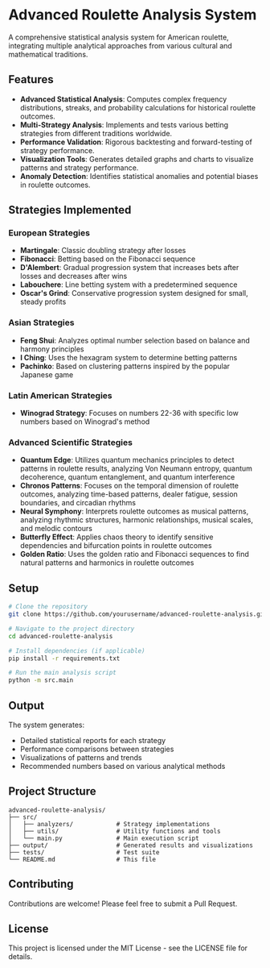 # Advanced Roulette Analysis System

A comprehensive statistical analysis system for American roulette, integrating multiple analytical approaches from various cultural and mathematical traditions.

## Features

- **Advanced Statistical Analysis**: Computes complex frequency distributions, streaks, and probability calculations for historical roulette outcomes.
- **Multi-Strategy Analysis**: Implements and tests various betting strategies from different traditions worldwide.
- **Performance Validation**: Rigorous backtesting and forward-testing of strategy performance.
- **Visualization Tools**: Generates detailed graphs and charts to visualize patterns and strategy performance.
- **Anomaly Detection**: Identifies statistical anomalies and potential biases in roulette outcomes.

## Strategies Implemented

### European Strategies
- **Martingale**: Classic doubling strategy after losses
- **Fibonacci**: Betting based on the Fibonacci sequence
- **D'Alembert**: Gradual progression system that increases bets after losses and decreases after wins
- **Labouchere**: Line betting system with a predetermined sequence
- **Oscar's Grind**: Conservative progression system designed for small, steady profits

### Asian Strategies
- **Feng Shui**: Analyzes optimal number selection based on balance and harmony principles
- **I Ching**: Uses the hexagram system to determine betting patterns
- **Pachinko**: Based on clustering patterns inspired by the popular Japanese game

### Latin American Strategies
- **Winograd Strategy**: Focuses on numbers 22-36 with specific low numbers based on Winograd's method

### Advanced Scientific Strategies
- **Quantum Edge**: Utilizes quantum mechanics principles to detect patterns in roulette results, analyzing Von Neumann entropy, quantum decoherence, quantum entanglement, and quantum interference
- **Chronos Patterns**: Focuses on the temporal dimension of roulette outcomes, analyzing time-based patterns, dealer fatigue, session boundaries, and circadian rhythms
- **Neural Symphony**: Interprets roulette outcomes as musical patterns, analyzing rhythmic structures, harmonic relationships, musical scales, and melodic contours
- **Butterfly Effect**: Applies chaos theory to identify sensitive dependencies and bifurcation points in roulette outcomes
- **Golden Ratio**: Uses the golden ratio and Fibonacci sequences to find natural patterns and harmonics in roulette outcomes

## Setup

```bash
# Clone the repository
git clone https://github.com/yourusername/advanced-roulette-analysis.git

# Navigate to the project directory
cd advanced-roulette-analysis

# Install dependencies (if applicable)
pip install -r requirements.txt

# Run the main analysis script
python -m src.main
```

## Output

The system generates:
- Detailed statistical reports for each strategy
- Performance comparisons between strategies
- Visualizations of patterns and trends
- Recommended numbers based on various analytical methods

## Project Structure

```
advanced-roulette-analysis/
├── src/
│   ├── analyzers/            # Strategy implementations
│   ├── utils/                # Utility functions and tools
│   └── main.py               # Main execution script
├── output/                   # Generated results and visualizations
├── tests/                    # Test suite
└── README.md                 # This file
```

## Contributing

Contributions are welcome! Please feel free to submit a Pull Request.

## License

This project is licensed under the MIT License - see the LICENSE file for details.
